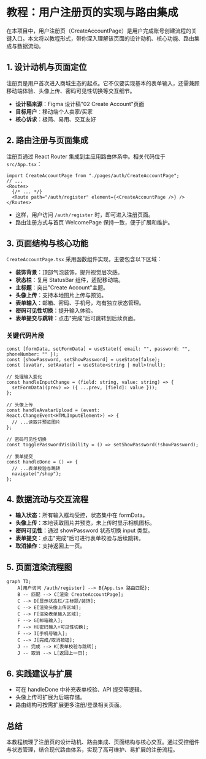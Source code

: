 # 教程：用户注册页的实现与路由集成

在本项目中，用户注册页（CreateAccountPage）是用户完成账号创建流程的关键入口。本文将以教程形式，带你深入理解该页面的设计动机、核心功能、路由集成与数据流动。

## 1. 设计动机与页面定位

注册页是用户首次进入商城生态的起点。它不仅要实现基本的表单输入，还需兼顾移动端体验、头像上传、密码可见性切换等交互细节。

- **设计稿来源**：Figma 设计稿"02 Create Account"页面
- **目标用户**：移动端个人卖家/买家
- **核心诉求**：极简、易用、交互友好

## 2. 路由注册与页面集成

注册页通过 React Router 集成到主应用路由体系中。相关代码位于 `src/App.tsx`：

```tsx
import CreateAccountPage from "./pages/auth/CreateAccountPage";
// ...
<Routes>
  {/* ... */}
  <Route path="/auth/register" element={<CreateAccountPage />} />
</Routes>
```

- 这样，用户访问 `/auth/register` 时，即可进入注册页面。
- 路由注册方式与首页 WelcomePage 保持一致，便于扩展和维护。

## 3. 页面结构与核心功能

`CreateAccountPage.tsx` 采用函数组件实现，主要包含以下区域：

- **装饰背景**：顶部气泡装饰，提升视觉层次感。
- **状态栏**：复用 StatusBar 组件，适配移动端。
- **主标题**：突出"Create Account"主题。
- **头像上传**：支持本地图片上传与预览。
- **表单输入**：邮箱、密码、手机号，均有独立状态管理。
- **密码可见性切换**：提升输入体验。
- **表单提交与跳转**：点击"完成"后可跳转到后续页面。

### 关键代码片段

```tsx
const [formData, setFormData] = useState({ email: "", password: "", phoneNumber: "" });
const [showPassword, setShowPassword] = useState(false);
const [avatar, setAvatar] = useState<string | null>(null);

// 处理输入变化
const handleInputChange = (field: string, value: string) => {
  setFormData((prev) => ({ ...prev, [field]: value }));
};

// 头像上传
const handleAvatarUpload = (event: React.ChangeEvent<HTMLInputElement>) => {
  // ...读取并预览图片
};

// 密码可见性切换
const togglePasswordVisibility = () => setShowPassword(!showPassword);

// 表单提交
const handleDone = () => {
  // ...表单校验与跳转
  navigate("/shop");
};
```

## 4. 数据流动与交互流程

- **输入状态**：所有输入框均受控，状态集中在 formData。
- **头像上传**：本地读取图片并预览，未上传时显示相机图标。
- **密码可见性**：通过 showPassword 状态切换 input 类型。
- **表单提交**：点击"完成"后可进行表单校验与后续跳转。
- **取消操作**：支持返回上一页。

## 5. 页面渲染流程图

```mermaid
graph TD;
    A[用户访问 /auth/register] --> B{App.tsx 路由匹配};
    B -- 匹配 --> C[渲染 CreateAccountPage];
    C --> D[显示状态栏/主标题/装饰];
    C --> E[渲染头像上传区域];
    C --> F[渲染表单输入区域];
    F --> G[邮箱输入];
    F --> H[密码输入+可见性切换];
    F --> I[手机号输入];
    C --> J[完成/取消按钮];
    J -- 完成 --> K[表单校验与跳转];
    J -- 取消 --> L[返回上一页];
```

## 6. 实践建议与扩展

- 可在 handleDone 中补充表单校验、API 提交等逻辑。
- 头像上传可扩展为后端存储。
- 路由结构可按需扩展更多注册/登录相关页面。

## 总结

本教程梳理了注册页的设计动机、路由集成、页面结构与核心交互。通过受控组件与状态管理，结合现代路由体系，实现了高可维护、易扩展的注册流程。 